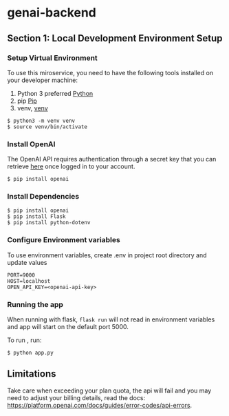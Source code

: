 # genai-backend

## Section 1: Local Development Environment Setup

### Setup Virtual Environment

To use this miroservice, you need to have the following tools installed on your
developer machine:

1. Python 3 preferred [Python](https://www.python.org/)
2. pip [Pip](https://pypi.org/project/pip/)
3. venv, [venv](https://docs.python.org/3/library/venv.html)

```
$ python3 -m venv venv
$ source venv/bin/activate
```

### Install OpenAI

The OpenAI API requires authentication through a secret key that you can
retrieve [here](https://platform.openai.com/api-keys) once logged in to your
account.

```
$ pip install openai
```

### Install Dependencies

```
$ pip install openai
$ pip install Flask
$ pip install python-dotenv
```

### Configure Environment variables

To use environment variables, create .env in project root directory and update
values

```
PORT=9000
HOST=localhost
OPEN_API_KEY=<openai-api-key>
```

### Running the app

When running with flask, `flask run` will not read in environment variables and
app will start on the default port 5000.

To run , run:

```
$ python app.py
```

## Limitations

Take care when exceeding your plan quota, the api will fail and you may need to
adjust your billing details, read the docs:
https://platform.openai.com/docs/guides/error-codes/api-errors.
